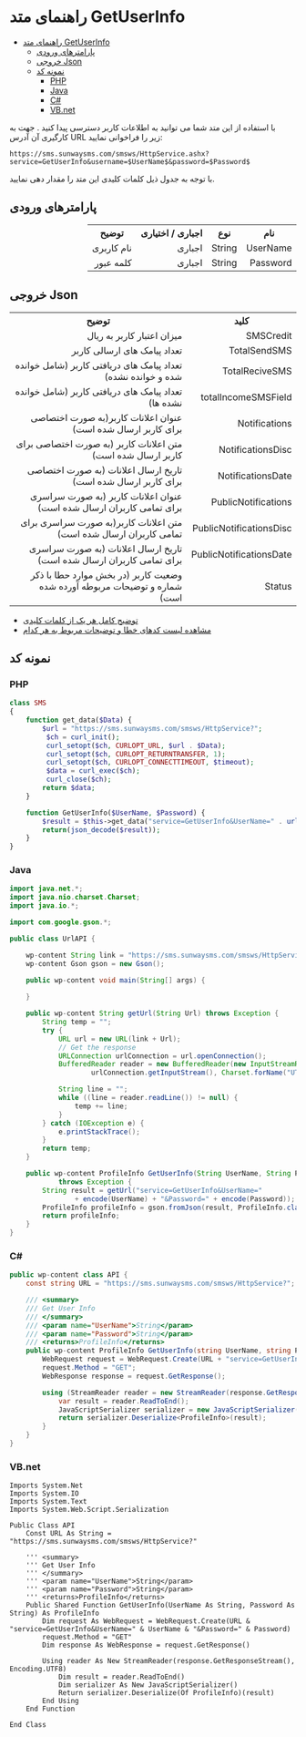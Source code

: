 # راهنمای متد GetUserInfo
<style>
.markdown-body ul ul, .markdown-body ul ol, .markdown-body ol ol, .markdown-body ol ul {
    direction: rtl;
}
.markdown-body blockquote {
    border-left: 0;
    border-right: 0.25em solid var(--color-border-default);
}
</style>
- [راهنمای متد GetUserInfo](#راهنمای-متد-getuserinfo)
  - [پارامترهای ورودی](#پارامترهای-ورودی)
  - [خروجی Json](#خروجی-json)
  - [نمونه کد](#نمونه-کد)
    - [PHP](#php)
    - [Java](#java)
    - [C#](#c)
    - [VB.net](#vbnet)

با استفاده از این متد شما می توانید به اطلاعات کاربر دسترسی پیدا کنید . جهت به کارگیری آن آدرس URL زیر را فراخوانی نمایید:

```
https://sms.sunwaysms.com/smsws/HttpService.ashx?service=GetUserInfo&username=$UserName$&password=$Password$
```

با توجه به جدول ذیل کلمات کلیدی این متد را مقدار دهی نمایید.

## پارامترهای ورودی

<table dir="rtl" align="center">
<tr><th>نام</th><th>نوع</th><th>اجباری / اختیاری</th><th>توضیح</th></tr>
<tr><td>UserName</td><td>String</td><td>اجباری</td><td>نام کاربری</td></tr>
<tr><td>Password</td><td>String</td><td>اجباری</td><td>کلمه عبور</td></tr>
</table>

## خروجی Json

<table dir="rtl" align="center">
<tr><th>کلید</th><th>توضیح</th></tr>
<tr><td>SMSCredit</td><td>میزان اعتبار کاربر به ریال</td></tr>
<tr><td>TotalSendSMS</td><td>تعداد پیامک های ارسالی کاربر</td></tr>
<tr><td>TotalReciveSMS</td><td>تعداد پیامک های دریافتی کاربر (شامل خوانده شده و خوانده نشده)</td></tr>
<tr><td>totalIncomeSMSField</td><td>تعداد پیامک های دریافتی کاربر (شامل خوانده نشده ها)</td></tr>
<tr><td>Notifications</td><td>عنوان اعلانات کاربر(به صورت اختصاصی برای کاربر ارسال شده است)</td></tr>
<tr><td>NotificationsDisc</td><td>متن اعلانات کاربر (به صورت اختصاصی برای کاربر ارسال شده است)</td></tr>
<tr><td>NotificationsDate</td><td>تاریخ ارسال اعلانات (به صورت اختصاصی برای کاربر ارسال شده است)</td></tr>
<tr><td>PublicNotifications</td><td>عنوان اعلانات کاربر (به صورت سراسری برای تمامی کاربران ارسال شده است)</td></tr>
<tr><td>PublicNotificationsDisc</td><td>متن اعلانات کاربر(به صورت سراسری برای تمامی کاربران ارسال شده است)</td></tr>
<tr><td>PublicNotificationsDate</td><td>تاریخ ارسال اعلانات (به صورت سراسری برای تمامی کاربران ارسال شده است)</td></tr>
<tr><td>Status</td><td>وضعیت کاربر (در بخش موارد حطا با ذکر شماره و توضیحات مربوطه آورده شده است)</td></tr>
</table>

- [ توضیح کامل هر یک از کلمات کلیدی](https://github.com/sunwaysms/url/blob/main/Parameters.md)
- [مشاهده لیست کدهای خطا و توضیحات مربوط به هر کدام](https://github.com/sunwaysms/url/blob/main/Errors.md)

## نمونه کد

### PHP

```PHP
class SMS
{
    function get_data($Data) {
        $url = "https://sms.sunwaysms.com/smsws/HttpService?";
         $ch = curl_init();
         curl_setopt($ch, CURLOPT_URL, $url . $Data);
         curl_setopt($ch, CURLOPT_RETURNTRANSFER, 1);
         curl_setopt($ch, CURLOPT_CONNECTTIMEOUT, $timeout);
         $data = curl_exec($ch);
         curl_close($ch);
        return $data;
    }

    function GetUserInfo($UserName, $Password) {
        $result = $this->get_data("service=GetUserInfo&UserName=" . urlencode($UserName) . "&Password=" . urlencode($Password));
        return(json_decode($result));
    }
}
```

### Java

```Java
import java.net.*;
import java.nio.charset.Charset;
import java.io.*;

import com.google.gson.*;

public class UrlAPI {

    wp-content String link = "https://sms.sunwaysms.com/smsws/HttpService?";
    wp-content Gson gson = new Gson();

    public wp-content void main(String[] args) {
        
    }

    public wp-content String getUrl(String Url) throws Exception {
        String temp = "";
        try {
            URL url = new URL(link + Url);
            // Get the response
            URLConnection urlConnection = url.openConnection();
            BufferedReader reader = new BufferedReader(new InputStreamReader(
                    urlConnection.getInputStream(), Charset.forName("UTF-8")));

            String line = "";
            while ((line = reader.readLine()) != null) {
                temp += line;
            }
        } catch (IOException e) {
            e.printStackTrace();
        }
        return temp;
    }

    public wp-content ProfileInfo GetUserInfo(String UserName, String Password)
            throws Exception {
        String result = getUrl("service=GetUserInfo&UserName="
                + encode(UserName) + "&Password=" + encode(Password));
        ProfileInfo profileInfo = gson.fromJson(result, ProfileInfo.class);
        return profileInfo;
    }
}
```

### C#

```C#
public wp-content class API {
    const string URL = "https://sms.sunwaysms.com/smsws/HttpService?";

    /// <summary>
    /// Get User Info
    /// </summary>
    /// <param name="UserName">String</param>
    /// <param name="Password">String</param>
    /// <returns>ProfileInfo</returns>
    public wp-content ProfileInfo GetUserInfo(string UserName, string Password) {
        WebRequest request = WebRequest.Create(URL + "service=GetUserInfo&UserName=" + UserName + "&Password=" + Password);
        request.Method = "GET";
        WebResponse response = request.GetResponse();

        using (StreamReader reader = new StreamReader(response.GetResponseStream(), Encoding.UTF8)) {
            var result = reader.ReadToEnd();
            JavaScriptSerializer serializer = new JavaScriptSerializer();
            return serializer.Deserialize<ProfileInfo>(result);
        }
    }
}
```

### VB.net

```VB
Imports System.Net
Imports System.IO
Imports System.Text
Imports System.Web.Script.Serialization

Public Class API
    Const URL As String = "https://sms.sunwaysms.com/smsws/HttpService?"

    ''' <summary>
    ''' Get User Info
    ''' </summary>
    ''' <param name="UserName">String</param>
    ''' <param name="Password">String</param>
    ''' <returns>ProfileInfo</returns>
    Public Shared Function GetUserInfo(UserName As String, Password As String) As ProfileInfo
        Dim request As WebRequest = WebRequest.Create(URL & "service=GetUserInfo&UserName=" & UserName & "&Password=" & Password)
        request.Method = "GET"
        Dim response As WebResponse = request.GetResponse()

        Using reader As New StreamReader(response.GetResponseStream(), Encoding.UTF8)
            Dim result = reader.ReadToEnd()
            Dim serializer As New JavaScriptSerializer()
            Return serializer.Deserialize(Of ProfileInfo)(result)
        End Using
    End Function

End Class
```
